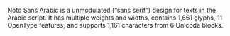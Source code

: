 Noto Sans Arabic is a unmodulated (“sans serif”) design for texts in the Arabic script. It has multiple weights and widths, contains 1,661 glyphs, 11 OpenType features, and supports 1,161 characters from 6 Unicode blocks.